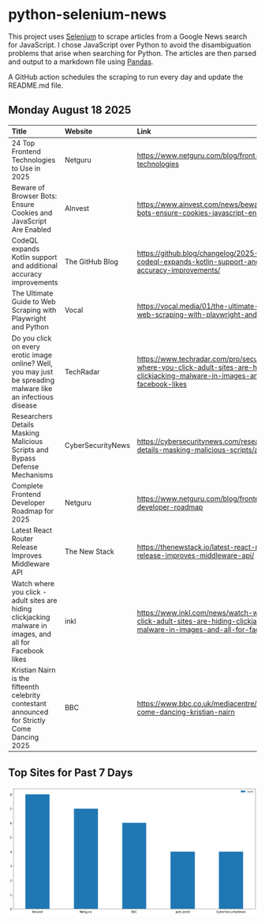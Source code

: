 # python-selenium-news

This project uses [Selenium](https://www.seleniumhq.org/) to scrape articles from a Google News search for JavaScript.
I chose JavaScript over Python to avoid the disambiguation problems that arise when searching for Python.
The articles are then parsed and output to a markdown file using [Pandas](https://pandas.pydata.org/).

A GitHub action schedules the scraping to run every day and update the README.md file.

## Monday August 18 2025


| Title                                                                                                         | Website           | Link                                                                                                                                          |
|:--------------------------------------------------------------------------------------------------------------|:------------------|:----------------------------------------------------------------------------------------------------------------------------------------------|
| 24 Top Frontend Technologies to Use in 2025                                                                   | Netguru           | https://www.netguru.com/blog/front-end-technologies                                                                                           |
| Beware of Browser Bots: Ensure Cookies and JavaScript Are Enabled                                             | AInvest           | https://www.ainvest.com/news/beware-browser-bots-ensure-cookies-javascript-enabled-2508/                                                      |
| CodeQL expands Kotlin support and additional accuracy improvements                                            | The GitHub Blog   | https://github.blog/changelog/2025-08-14-codeql-expands-kotlin-support-and-additional-accuracy-improvements/                                  |
| The Ultimate Guide to Web Scraping with Playwright and Python                                                 | Vocal             | https://vocal.media/01/the-ultimate-guide-to-web-scraping-with-playwright-and-python                                                          |
| Do you click on every erotic image online? Well, you may just be spreading malware like an infectious disease | TechRadar         | https://www.techradar.com/pro/security/watch-where-you-click-adult-sites-are-hiding-clickjacking-malware-in-images-and-all-for-facebook-likes |
| Researchers Details Masking Malicious Scripts and Bypass Defense Mechanisms                                   | CyberSecurityNews | https://cybersecuritynews.com/researchers-details-masking-malicious-scripts/amp/                                                              |
| Complete Frontend Developer Roadmap for 2025                                                                  | Netguru           | https://www.netguru.com/blog/frontend-developer-roadmap                                                                                       |
| Latest React Router Release Improves Middleware API                                                           | The New Stack     | https://thenewstack.io/latest-react-router-release-improves-middleware-api/                                                                   |
| Watch where you click - adult sites are hiding clickjacking malware in images, and all for Facebook likes     | inkl              | https://www.inkl.com/news/watch-where-you-click-adult-sites-are-hiding-clickjacking-malware-in-images-and-all-for-facebook-likes              |
| Kristian Nairn is the fifteenth celebrity contestant announced for Strictly Come Dancing 2025                 | BBC               | https://www.bbc.co.uk/mediacentre/2025/strictly-come-dancing-kristian-nairn                                                                   |
## Top Sites for Past 7 Days

![Graph of Top Sites](https://raw.githubusercontent.com/dan-mba/python-selenium-news/main/last-week.png)
